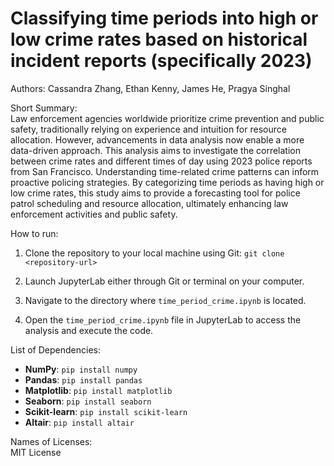 # Classifying time periods into high or low crime rates based on historical incident reports (specifically 2023)

Authors: Cassandra Zhang, Ethan Kenny, James He, Pragya Singhal

Short Summary: \
Law enforcement agencies worldwide prioritize crime prevention and public safety, traditionally relying on experience and intuition for resource allocation. However, advancements in data analysis now enable a more data-driven approach. This analysis aims to investigate the correlation between crime rates and different times of day using 2023 police reports from San Francisco. Understanding time-related crime patterns can inform proactive policing strategies. By categorizing time periods as having high or low crime rates, this study aims to provide a forecasting tool for police patrol scheduling and resource allocation, ultimately enhancing law enforcement activities and public safety.

How to run:

1. Clone the repository to your local machine using Git:
`git clone <repository-url>`
3. Launch JupyterLab either through Git or terminal on your computer.

4. Navigate to the directory where `time_period_crime.ipynb` is located.

5. Open the `time_period_crime.ipynb` file in JupyterLab to access the analysis and execute the code.


List of Dependencies: 
- **NumPy**: `pip install numpy`
- **Pandas**: `pip install pandas`
- **Matplotlib**: `pip install matplotlib`
- **Seaborn**: `pip install seaborn`
- **Scikit-learn**: `pip install scikit-learn`
- **Altair**: `pip install altair`

Names of Licenses: \
MIT License
